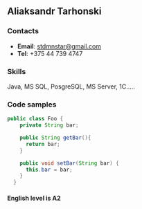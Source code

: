 ## Aliaksandr Tarhonski

### Contacts
- __Email__: stdmnstar@gmail.com
- __Tel__: +375 44 739 4747

### Skills
Java, MS SQL, PosgreSQL, MS Server, 1C.....
### Code samples
```java
public class Foo {
    private String bar;

    public String getBar(){ 
      return bar; 
    }

    public void setBar(String bar) {
      this.bar = bar;
    }
  }
  ```
  #### English level is A2

